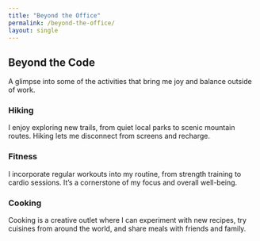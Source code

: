 ```yaml
---
title: "Beyond the Office"
permalink: /beyond-the-office/
layout: single
---
```


## Beyond the Code
A glimpse into some of the activities that bring me joy and balance outside of work.

### Hiking
I enjoy exploring new trails, from quiet local parks to scenic mountain routes. Hiking lets me disconnect from screens and recharge.

### Fitness
I incorporate regular workouts into my routine, from strength training to cardio sessions. It’s a cornerstone of my focus and overall well-being.

### Cooking
Cooking is a creative outlet where I can experiment with new recipes, try cuisines from around the world, and share meals with friends and family.